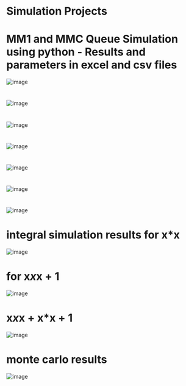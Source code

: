 # Simulation Projects
# MM1 and MMC Queue Simulation using python - Results and parameters in excel and csv files

![image](https://user-images.githubusercontent.com/57709260/149952164-7d0706fc-e29f-475f-930a-dba454fc853f.png)
#
![image](https://user-images.githubusercontent.com/57709260/149952536-245ef831-683a-4d51-80d1-d85f9d59b4ec.png)
#
![image](https://user-images.githubusercontent.com/57709260/149952864-3c57a4ec-59ac-4478-9979-f5c621e0782f.png)
#
![image](https://user-images.githubusercontent.com/57709260/149952893-f30d3cf8-48c5-4977-a3c5-e92f3d326dd1.png)
#
![image](https://user-images.githubusercontent.com/57709260/149952982-534f7b88-5218-4484-92b9-af58e6b1e498.png)
#
![image](https://user-images.githubusercontent.com/57709260/149953127-a4c150e1-f031-4803-b514-c89dc7a92cbb.png)
#
![image](https://user-images.githubusercontent.com/57709260/149953257-d1dbc3f8-3451-4b98-b740-1b27de1ca5ee.png)
# integral simulation results for x*x
![image](https://user-images.githubusercontent.com/57709260/149953842-a10aced7-78b1-44e8-9ec6-20c841e1bf54.png)
# for x*x*x + 1
![image](https://user-images.githubusercontent.com/57709260/149953900-4013e8d3-1241-4da2-850f-320593ffd01b.png)
# x*x*x + x*x + 1
![image](https://user-images.githubusercontent.com/57709260/149953965-9251c793-71c9-4608-a6e6-374162196ca8.png)
# monte carlo results
![image](https://user-images.githubusercontent.com/57709260/149954138-c6eb454b-c40a-4849-b2a3-ce4f56e52f1b.png)
